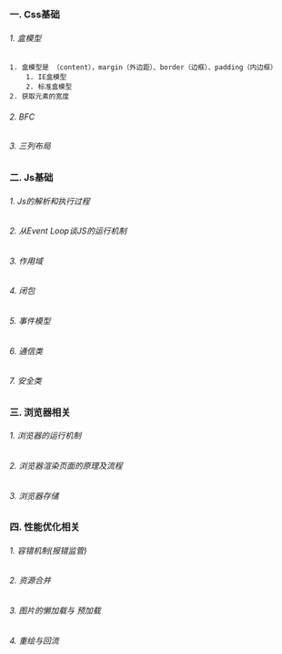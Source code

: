 ### 一. Css基础
###### 1. 盒模型
    1. 盒模型是 （content），margin（外边距）、border（边框）、padding（内边框）
	    1. IE盒模型
	    2. 标准盒模型
    2. 获取元素的宽度
###### 2. BFC
###### 3. 三列布局

### 二. Js基础
###### 1. Js的解析和执行过程
###### 2. 从Event Loop谈JS的运行机制
###### 3. 作用域
###### 4. 闭包
###### 5. 事件模型
###### 6. 通信类
###### 7. 安全类

### 三. 浏览器相关
###### 1. 浏览器的运行机制
###### 2. 浏览器渲染页面的原理及流程
###### 3. 浏览器存储

### 四. 性能优化相关
###### 1. 容错机制(报错监管)
###### 2. 资源合并
###### 3. 图片的懒加载与 预加载
###### 4. 重绘与回流

	










































						
  
